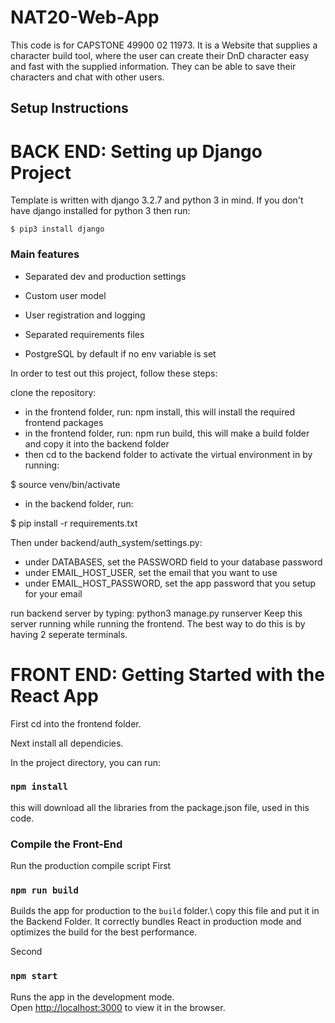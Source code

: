# NAT20-Web-App

This code is for CAPSTONE 49900 02 11973. It is a Website that supplies a character build tool, where the user can create their DnD character easy and fast with the supplied information. They can be able to save their characters and chat with other users.

## Setup Instructions

# BACK END: Setting up Django Project
Template is written with django 3.2.7 and python 3 in mind.
If you don't have django installed for python 3 then run:

    $ pip3 install django

### Main features

* Separated dev and production settings

* Custom user model

* User registration and logging

* Separated requirements files

* PostgreSQL by default if no env variable is set

In order to test out this project, follow these steps:

clone the repository:

- in the frontend folder, run: npm install, this will install the required frontend packages
- in the frontend folder, run: npm run build, this will make a build folder and copy it into the backend folder
- then cd to the backend folder to activate the virtual environment in by running: 

$ source venv/bin/activate

- in the backend folder, run: 

$ pip install -r requirements.txt


Then under backend/auth_system/settings.py:

-   under DATABASES, set the PASSWORD field to your database password
-   under EMAIL_HOST_USER, set the email that you want to use
-   under EMAIL_HOST_PASSWORD, set the app password that you setup for your email

run backend server by typing: python3 manage.py runserver
Keep this server running while running the frontend. The best way to do this is by having 2 seperate terminals. 

# FRONT END: Getting Started with the React App

First cd into the frontend folder.

Next install all dependicies.

In the project directory, you can run:

### `npm install`
this will download all the libraries from the package.json file, used in this code.

### Compile the Front-End
Run the production compile script
First
### `npm run build`
Builds the app for production to the `build` folder.\ copy this file and put it in the Backend Folder.
It correctly bundles React in production mode and optimizes the build for the best performance.

Second
### `npm start`

Runs the app in the development mode.\
Open [http://localhost:3000](http://localhost:3000) to view it in the browser.

